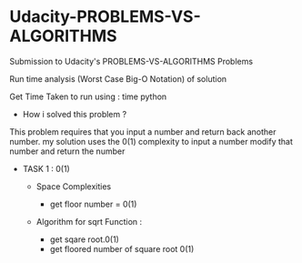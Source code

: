 
# Udacity-PROBLEMS-VS-ALGORITHMS

Submission to Udacity's PROBLEMS-VS-ALGORITHMS Problems

Run time analysis (Worst Case Big-O Notation) of solution

Get Time Taken to run using : time python <filename>

- How i solved this problem ?

This problem requires that you input a number and return back another number. my solution uses the 0(1) complexity to input a number modify that number and return the number

- TASK 1 : 0(1)

  - Space Complexities 
    - get floor number = 0(1)

  - Algorithm for sqrt Function :

    - get sqare root.0(1)
    - get floored number of square root 0(1)

